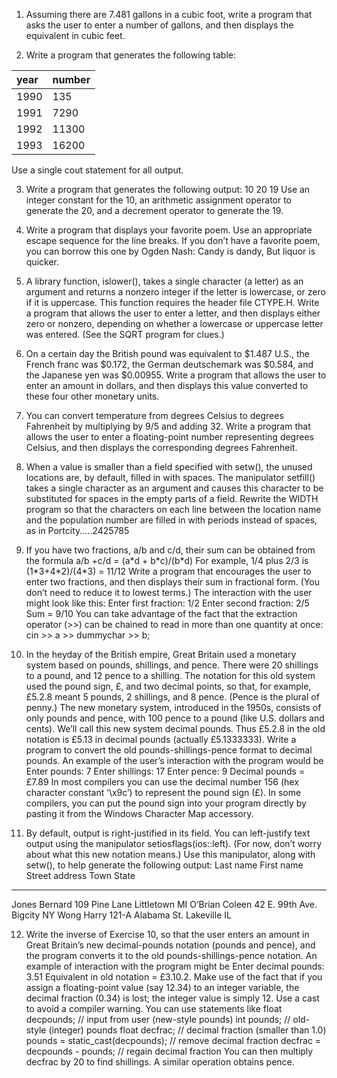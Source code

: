 1. Assuming there are 7.481 gallons in a cubic foot, write a program that asks the user to
enter a number of gallons, and then displays the equivalent in cubic feet.

2. Write a program that generates the following table:

| year | number |
|:---- |:-------|
| 1990 | 135    |
| 1991 | 7290   |
| 1992 | 11300  |
| 1993 | 16200  |


Use a single cout statement for all output.

3. Write a program that generates the following output:
  10
  20
  19
Use an integer constant for the 10, an arithmetic assignment operator to generate the 20,
and a decrement operator to generate the 19.

4. Write a program that displays your favorite poem. Use an appropriate escape sequence
for the line breaks. If you don’t have a favorite poem, you can borrow this one by Ogden
Nash:
    Candy is dandy,
    But liquor is quicker.

5. A library function, islower(), takes a single character (a letter) as an argument and
returns a nonzero integer if the letter is lowercase, or zero if it is uppercase. This function requires the header file CTYPE.H. Write a program that allows the user to enter a letter, and then displays either zero or nonzero, depending on whether a lowercase or
uppercase letter was entered. (See the SQRT program for clues.)

6. On a certain day the British pound was equivalent to $1.487 U.S., the French franc was
$0.172, the German deutschemark was $0.584, and the Japanese yen was $0.00955.
Write a program that allows the user to enter an amount in dollars, and then displays this
value converted to these four other monetary units.

7. You can convert temperature from degrees Celsius to degrees Fahrenheit by multiplying
by 9/5 and adding 32. Write a program that allows the user to enter a floating-point number representing degrees Celsius, and then displays the corresponding degrees
Fahrenheit.

8. When a value is smaller than a field specified with setw(), the unused locations are, by
default, filled in with spaces. The manipulator setfill() takes a single character as an
argument and causes this character to be substituted for spaces in the empty parts of a
field. Rewrite the WIDTH program so that the characters on each line between the location
name and the population number are filled in with periods instead of spaces, as in
Portcity.....2425785

9. If you have two fractions, a/b and c/d, their sum can be obtained from the formula
a/b +c/d = (a\*d + b\*c)/(b\*d) For example, 1/4 plus 2/3 is (1\*3+4\*2)/(4\*3) = 11/12
Write a program that encourages the user to enter two fractions, and then displays their
sum in fractional form. (You don’t need to reduce it to lowest terms.) The interaction
with the user might look like this:
Enter first fraction: 1/2
Enter second fraction: 2/5
Sum = 9/10
You can take advantage of the fact that the extraction operator (>>) can be chained to
read in more than one quantity at once:
cin >> a >> dummychar >> b;

10. In the heyday of the British empire, Great Britain used a monetary system based on
pounds, shillings, and pence. There were 20 shillings to a pound, and 12 pence to a
shilling. The notation for this old system used the pound sign, £, and two decimal points,
so that, for example, £5.2.8 meant 5 pounds, 2 shillings, and 8 pence. (Pence is the plural
of penny.) The new monetary system, introduced in the 1950s, consists of only pounds
and pence, with 100 pence to a pound (like U.S. dollars and cents). We’ll call this new
system decimal pounds. Thus £5.2.8 in the old notation is £5.13 in decimal pounds (actually £5.1333333). Write a program to convert the old pounds-shillings-pence format to
decimal pounds. An example of the user’s interaction with the program would be
Enter pounds: 7
Enter shillings: 17
Enter pence: 9
Decimal pounds = £7.89
In most compilers you can use the decimal number 156 (hex character constant ‘\x9c’)
to represent the pound sign (£). In some compilers, you can put the pound sign into your
program directly by pasting it from the Windows Character Map accessory.

11. By default, output is right-justified in its field. You can left-justify text output using the
manipulator setiosflags(ios::left). (For now, don’t worry about what this new notation
means.) Use this manipulator, along with setw(), to help generate the following output:
Last name First name Street address Town State
------------------------------------------------------------
Jones Bernard 109 Pine Lane Littletown MI
O’Brian Coleen 42 E. 99th Ave. Bigcity NY
Wong Harry 121-A Alabama St. Lakeville IL

12. Write the inverse of Exercise 10, so that the user enters an amount in Great Britain’s new
decimal-pounds notation (pounds and pence), and the program converts it to the old
pounds-shillings-pence notation. An example of interaction with the program might be
Enter decimal pounds: 3.51
Equivalent in old notation = £3.10.2.
Make use of the fact that if you assign a floating-point value (say 12.34) to an integer
variable, the decimal fraction (0.34) is lost; the integer value is simply 12. Use a cast to
avoid a compiler warning. You can use statements like
float decpounds; // input from user (new-style pounds)
int pounds; // old-style (integer) pounds
float decfrac; // decimal fraction (smaller than 1.0)
pounds = static_cast<int>(decpounds); // remove decimal fraction
decfrac = decpounds - pounds; // regain decimal fraction
You can then multiply decfrac by 20 to find shillings. A similar operation obtains pence.
